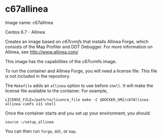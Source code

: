 # c67allinea

Image name: c67allinea

Centos 6.7 - Allinea

Creates an image based on *c67cvmfs* that installs Allinea Forge, which consists of the Map Profiler and DDT Debugger. For more information on Allinea, see http://www.allinea.com/

This image has the capabilities of the c67cvmfs image.

To run the container and Allinea Forge, you will need a license file. This file is not included in the repository.

The `Makefile` adds an `allinea` option to use before `shell`. It will make the license file available to the container. For example,

```
LICENSE_FILE=/path/to/licence_file make -C $DOCKER_GM2/c67Allinea allinea cvmfs x11 shell
```

Once the container starts and you set up your environment, you should
```
source ~/setup_allinea
```

You can then run `forge`, `ddt`, or `map`.
